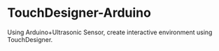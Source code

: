 # TouchDesigner-Arduino
Using Arduino+Ultrasonic Sensor, create interactive environment using TouchDesigner. 
